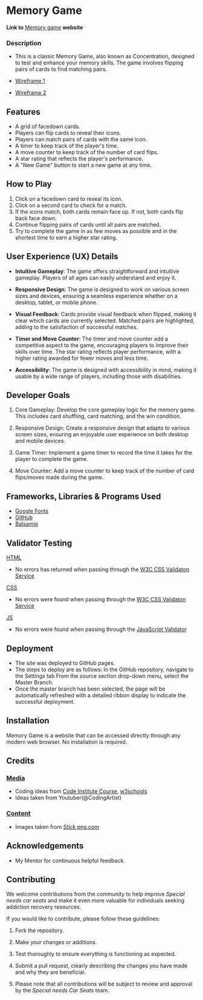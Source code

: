 # Memory Game

**Link to** [Memory game](https://lazarus2179.github.io/Milestone-Poject-2/) **website**


### Description
* This is a classic Memory Game, also known as Concentration, designed to test and enhance your memory skills. The game involves flipping pairs of cards to find matching pairs.

* [Wireframe 1](wireframe_1.png)

* [Wireframe 2](wireframe_2.png)

## Features

- A grid of facedown cards.
- Players can flip cards to reveal their icons.
- Players can match pairs of cards with the same icon.
- A timer to keep track of the player's time.
- A move counter to keep track of the number of card flips.
- A star rating that reflects the player's performance.
- A "New Game" button to start a new game at any time.

## How to Play

1. Click on a facedown card to reveal its icon.
2. Click on a second card to check for a match.
3. If the icons match, both cards remain face up. If not, both cards flip back face down.
4. Continue flipping pairs of cards until all pairs are matched.
5. Try to complete the game in as few moves as possible and in the shortest time to earn a higher star rating.

## User Experience (UX) Details

- **Intuitive Gameplay**: The game offers straightforward and intuitive gameplay. Players of all ages can easily understand and enjoy it.

- **Responsive Design**: The game is designed to work on various screen sizes and devices, ensuring a seamless experience whether on a desktop, tablet, or mobile phone.

- **Visual Feedback**: Cards provide visual feedback when flipped, making it clear which cards are currently selected. Matched pairs are highlighted, adding to the satisfaction of successful matches.

- **Timer and Move Counter**: The timer and move counter add a competitive aspect to the game, encouraging players to improve their skills over time. The star rating reflects player performance, with a higher rating awarded for fewer moves and less time.

- **Accessibility**: The game is designed with accessibility in mind, making it usable by a wide range of players, including those with disabilities.

## Developer Goals
1) Core Gameplay: Develop the core gameplay logic for the memory game. This includes card shuffling, card matching, and the win condition.

2) Responsive Design: Create a responsive design that adapts to various screen sizes, ensuring an enjoyable user experience on both desktop and mobile devices.

3) Game Timer: Implement a game timer to record the time it takes for the player to complete the game.

4) Move Counter: Add a move counter to keep track of the number of card flips/moves made during the game.


## Frameworks, Libraries & Programs Used
* [Google Fonts](https://fonts.google.com/)
* [GitHub](https://github.com/)
* [Balsamiq](https://balsamiq.com/)

## Validator Testing
<u>HTML</u>
* No errors has returned when passing through the [W3C CSS Validaton Service](https://jigsaw.w3.org/css-validator/)

<u>CSS</u>
* No errors were found when passing through the [W3C CSS Validaton Service](https://jigsaw.w3.org/css-validator/)

<u>JS</u>
* No errors were found when passing through the [JavaScript Validator](https://extendsclass.com/javascript-fiddle.html)


## Deployment 
* The site was deployed to GitHub pages. 
* The steps to deploy are as follows:
In the GitHub repository, navigate to the Settings tab
From the source section drop-down menu, select the Master Branch.
* Once the master branch has been selected, the page will be automatically refreshed with a detailed ribbon display to indicate the successful deployment.


## Installation
Memory Game is a website that can be accessed directly through any modern web browser. No installation is required.


## Credits

### <u>Media</u>
* Coding ideas from [Code Institute Course](https://codeinstitute.net/), [w3schools](https://www.w3schools.com/)
* Ideas taken from Youtuber(@CodingArtist)


### <u>Content</u>
* Images taken from [Stick png.com](https://www.stickpng.com/)

## Acknowledgements
* My Mentor for continuous helpful feedback.


## Contributing

We welcome contributions from the community to help improve _Special needs car seats_ and make it even more valuable for individuals seeking addiction recovery resources. 

If you would like to contribute, please follow these guidelines:

1. Fork the repository. 

2. Make your changes or additions. 

3. Test thoroughly to ensure everything is functioning as expected. 
4. Submit a pull request, clearly describing the changes you have made and why they are beneficial.

5. Please note that all contributions will be subject to review and approval by the _Special needs Car Seats_ team.
